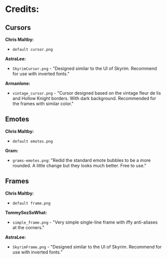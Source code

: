 # Credits:

## Cursors

**Chris Maltby:**

- `default cursor.png`

**AstraLee:**

- `SkyrimCursor.png` - "Designed similar to the UI of Skyrim. Recommend for use with inverted fonts."

**Armanlone:**

- `vintage_cursor.png` - "Cursor designed based on the vintage fleur de lis and Hollow Knight borders. With dark background. Recommended for the frames with similar color."

## Emotes

**Chris Maltby:**

- `default emotes.png`


**Gram:**

- `grams-emotes.png`: "Redid the standard emote bubbles to be a more rounded. A little change but they looks much better. Free to use."

## Frames

**Chris Maltby:**

- `default frame.png`

**TommySezSoWhat:**

- `simple_frame.png` - "Very simple single-line frame with iffy anti-aliases at the corners."

**AstraLee:**

- `SkyrimFrame.png` - "Designed similar to the UI of Skyrim. Recommend for use with inverted fonts."
